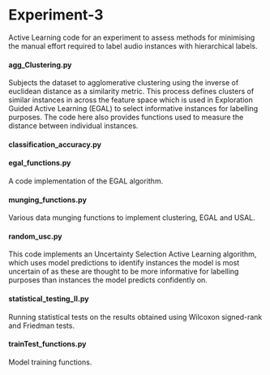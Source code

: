 # Experiment-3
Active Learning code for an experiment to assess methods for minimising the manual effort required to label audio instances with hierarchical labels.

#### agg_Clustering.py
Subjects the dataset to agglomerative clustering using the inverse of euclidean distance as a similarity metric. This process defines clusters of similar instances in across the feature space which is used in Exploration Guided Active Learning (EGAL) to select informative instances for labelling purposes. The code here also provides functions used to measure the distance between individual instances.

#### classification_accuracy.py

#### egal_functions.py
A code implementation of the EGAL algorithm.

#### munging_functions.py
Various data munging functions to implement clustering, EGAL and USAL.

#### random_usc.py
This code implements an Uncertainty Selection Active Learning algorithm, which uses model predictions to identify instances the model is most uncertain of as these are thought to be more informative for labelling purposes than instances the model predicts confidently on.

#### statistical_testing_II.py
Running statistical tests on the results obtained using Wilcoxon signed-rank and Friedman tests.

#### trainTest_functions.py
Model training functions.
